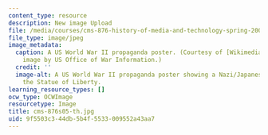 ```yaml
---
content_type: resource
description: New image Upload
file: /media/courses/cms-876-history-of-media-and-technology-spring-2005/9f5503c344db5b4f5533009552a43aa7_cms-876s05-th.jpg
file_type: image/jpeg
image_metadata:
  caption: A US World War II propaganda poster. (Courtesy of [Wikimedia Commons](http://commons.wikimedia.org/wiki/Main_Page),
    image by US Office of War Information.)
  credit: ''
  image-alt: A US World War II propaganda poster showing a Nazi/Japanese monster destroying
    the Statue of Liberty.
learning_resource_types: []
ocw_type: OCWImage
resourcetype: Image
title: cms-876s05-th.jpg
uid: 9f5503c3-44db-5b4f-5533-009552a43aa7
---
```

